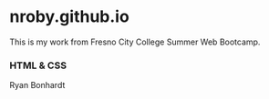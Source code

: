 # nroby.github.io 
This is my work from Fresno City College Summer Web Bootcamp.
### HTML & CSS
Ryan Bonhardt


